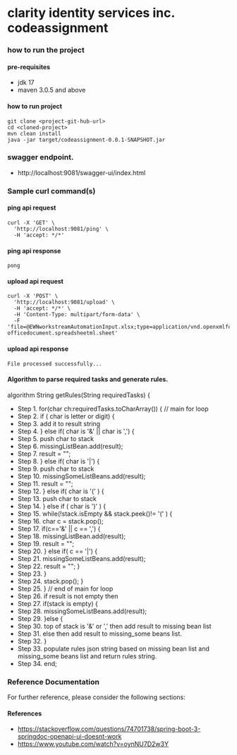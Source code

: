 # clarity identity services inc. codeassignment

### how to run the project

#### pre-requisites
* jdk 17
* maven 3.0.5 and above
#### how to run project
```
git clone <project-git-hub-url>
cd <cloned-project>
mvn clean install
java -jar target/codeassignment-0.0.1-SNAPSHOT.jar
```

### swagger endpoint.
* http://localhost:9081/swagger-ui/index.html

### Sample curl command(s)

#### ping api request
```
curl -X 'GET' \
  'http://localhost:9081/ping' \
  -H 'accept: */*'
```
#### ping api response
```
pong
```

#### upload api request
```
curl -X 'POST' \
  'http://localhost:9081/upload' \
  -H 'accept: */*' \
  -H 'Content-Type: multipart/form-data' \
  -F 'file=@EWNworkstreamAutomationInput.xlsx;type=application/vnd.openxmlformats-officedocument.spreadsheetml.sheet'                     

```
#### upload api response
```
File processed successfully...
```

#### Algorithm to parse required tasks and generate rules.
algorithm String getRules(String requiredTasks) {
* Step  1. for(char ch:requiredTasks.toCharArray()) { // main for loop
* Step  2. if ( char is letter or digit) {
* Step  3. add it to result string
* Step  4. } else if( char is '&' || char is ',') {
* Step  5. push char to stack
* Step  6. missingListBean.add(result);
* Step  7. result = "";
* Step  8. } else if( char is '|')  {
* Step  9. push char to stack
* Step 10. missingSomeListBeans.add(result);
* Step 11. result = "";
* Step 12. } else if( char is '(' ) {
* Step 13. push char to stack
* Step 14. } else if ( char is ')' ) {
* Step 15. while(!stack.isEmpty && stack.peek()!= '(' ) {
* Step 16. char c = stack.pop();
* Step 17. if(c=='&' || c == ',') {
* Step 18. missingListBean.add(result);
* Step 19. result = "";
* Step 20. } else if( c == '|') {
* Step 21. missingSomeListBeans.add(result);
* Step 22. result = ""; }
* Step 23. }
* Step 24. stack.pop(); }
* Step 25. } // end of main for loop
* Step 26. if result is not empty then
* Step 27.  if(stack is empty) {
* Step 28.  missingSomeListBeans.add(result);
* Step 29. }else {
* Step 30.  top of stack is '&' or ',' then add result to missing bean list
* Step 31.  else then add result to missing_some beans list.
* Step 32. }
* Step 33. populate rules json string based on missing bean list and missing_some beans list and return rules string.
* Step 34. end;

### Reference Documentation
For further reference, please consider the following sections:
#### References
* https://stackoverflow.com/questions/74701738/spring-boot-3-springdoc-openapi-ui-doesnt-work
* https://www.youtube.com/watch?v=oynNU7D2w3Y